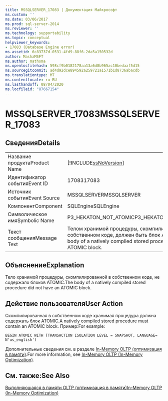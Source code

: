 ```yaml
---
title: MSSQLSERVER_17083 | Документация Майкрософт
ms.custom: ''
ms.date: 03/06/2017
ms.prod: sql-server-2014
ms.reviewer: ''
ms.technology: supportability
ms.topic: conceptual
helpviewer_keywords:
- 17083 (Database Engine error)
ms.assetid: 6c83737d-0531-4fd9-88f6-2da5a150532d
author: MashaMSFT
ms.author: mathoma
ms.openlocfilehash: 598cf9b0182178aa13a6d8b965ac10bedaaf5d15
ms.sourcegitcommit: ad4d92dce894592a259721a1571b1d8736abacdb
ms.translationtype: MT
ms.contentlocale: ru-RU
ms.lasthandoff: 08/04/2020
ms.locfileid: "87667154"
---
```

# <a name="mssqlserver_17083"></a><span data-ttu-id="066d1-102">MSSQLSERVER_17083</span><span class="sxs-lookup"><span data-stu-id="066d1-102">MSSQLSERVER_17083</span></span>
    
## <a name="details"></a><span data-ttu-id="066d1-103">Сведения</span><span class="sxs-lookup"><span data-stu-id="066d1-103">Details</span></span>  
  
|||  
|-|-|  
|<span data-ttu-id="066d1-104">Название продукта</span><span class="sxs-lookup"><span data-stu-id="066d1-104">Product Name</span></span>|[!INCLUDE[ssNoVersion](../../includes/ssnoversion-md.md)]|  
|<span data-ttu-id="066d1-105">Идентификатор события</span><span class="sxs-lookup"><span data-stu-id="066d1-105">Event ID</span></span>|<span data-ttu-id="066d1-106">17083</span><span class="sxs-lookup"><span data-stu-id="066d1-106">17083</span></span>|  
|<span data-ttu-id="066d1-107">Источник события</span><span class="sxs-lookup"><span data-stu-id="066d1-107">Event Source</span></span>|<span data-ttu-id="066d1-108">MSSQLSERVER</span><span class="sxs-lookup"><span data-stu-id="066d1-108">MSSQLSERVER</span></span>|  
|<span data-ttu-id="066d1-109">Компонент</span><span class="sxs-lookup"><span data-stu-id="066d1-109">Component</span></span>|<span data-ttu-id="066d1-110">SQLEngine</span><span class="sxs-lookup"><span data-stu-id="066d1-110">SQLEngine</span></span>|  
|<span data-ttu-id="066d1-111">Символическое имя</span><span class="sxs-lookup"><span data-stu-id="066d1-111">Symbolic Name</span></span>|<span data-ttu-id="066d1-112">P3_HEKATON_NOT_ATOMIC</span><span class="sxs-lookup"><span data-stu-id="066d1-112">P3_HEKATON_NOT_ATOMIC</span></span>|  
|<span data-ttu-id="066d1-113">Текст сообщения</span><span class="sxs-lookup"><span data-stu-id="066d1-113">Message Text</span></span>|<span data-ttu-id="066d1-114">Телом хранимой процедуры, скомпилированной в собственном коде, должен быть блок ATOMIC.</span><span class="sxs-lookup"><span data-stu-id="066d1-114">The body of a natively compiled stored procedure must be an ATOMIC block.</span></span>|  
  
## <a name="explanation"></a><span data-ttu-id="066d1-115">Объяснение</span><span class="sxs-lookup"><span data-stu-id="066d1-115">Explanation</span></span>  
 <span data-ttu-id="066d1-116">Тело хранимой процедуры, скомпилированной в собственном коде, не содержало блоков ATOMIC.</span><span class="sxs-lookup"><span data-stu-id="066d1-116">The body of a natively compiled stored procedure did not have an ATOMIC block.</span></span>  
  
## <a name="user-action"></a><span data-ttu-id="066d1-117">Действие пользователя</span><span class="sxs-lookup"><span data-stu-id="066d1-117">User Action</span></span>  
 <span data-ttu-id="066d1-118">Скомпилированная в собственном коде хранимая процедура должна содержать блок ATOMIC.</span><span class="sxs-lookup"><span data-stu-id="066d1-118">A natively compiled stored procedure must contain an ATOMIC block.</span></span> <span data-ttu-id="066d1-119">Пример:</span><span class="sxs-lookup"><span data-stu-id="066d1-119">For example:</span></span>  
  
```  
BEGIN ATOMIC WITH (TRANSACTION ISOLATION LEVEL = SNAPSHOT, LANGUAGE= N'us_english')  
```  
  
 <span data-ttu-id="066d1-120">Дополнительные сведения см. в разделе [In-Memory OLTP (оптимизация в памяти)](../in-memory-oltp/in-memory-oltp-in-memory-optimization.md).</span><span class="sxs-lookup"><span data-stu-id="066d1-120">For more information, see [In-Memory OLTP &#40;In-Memory Optimization&#41;](../in-memory-oltp/in-memory-oltp-in-memory-optimization.md).</span></span>  
  
## <a name="see-also"></a><span data-ttu-id="066d1-121">См. также:</span><span class="sxs-lookup"><span data-stu-id="066d1-121">See Also</span></span>  
 [<span data-ttu-id="066d1-122">Выполняющаяся в памяти OLTP (оптимизация в памяти)</span><span class="sxs-lookup"><span data-stu-id="066d1-122">In-Memory OLTP &#40;In-Memory Optimization&#41;</span></span>](../in-memory-oltp/in-memory-oltp-in-memory-optimization.md)  
  
  

